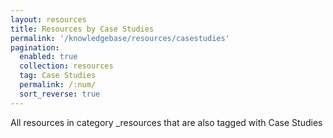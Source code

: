 ```yaml
---
layout: resources
title: Resources by Case Studies
permalink: '/knowledgebase/resources/casestudies'
pagination: 
  enabled: true
  collection: resources
  tag: Case Studies
  permalink: /:num/
  sort_reverse: true
---
```


All resources in category _resources that are also tagged with Case Studies